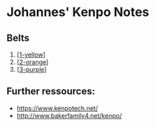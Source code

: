 # Johannes' Kenpo Notes

## Belts

1. [[1-yellow]]
2. [[2-orange]]
3. [[3-purple]]

## Further ressources:

- https://www.kenpotech.net/
- http://www.bakerfamily4.net/kenpo/

[//begin]: # "Autogenerated link references for markdown compatibility"
[1-yellow]: belts/1-yellow "Yellow Belt 🟡"
[2-orange]: belts/2-orange "Orange Belt 🟠"
[3-purple]: belts/3-purple "Purple Belt 🟣"
[//end]: # "Autogenerated link references"


